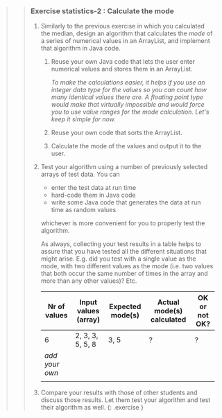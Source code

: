 >>### Exercise statistics-2 : Calculate the mode
>>
>>1. Similarly to the previous exercise in which you calculated the median, design an algorithm that calculates the *mode* of a series of numerical values in an ArrayList, and implement that algorithm in Java code.
>>      1. Reuse your own Java code that lets the user enter numerical values and stores them in an ArrayList.
>>
>>          *To make the calculations easier, it helps if you use an integer data type for the values so you can count how many identical values there are. A floating point type would make that virtually impossible and would force you to use value ranges for the mode calculation. Let's keep it simple for now.*
>>
>>      2. Reuse your own code that sorts the ArrayList.
>>
>>      3. Calculate the mode of the values and output it to the user.
>>
>>2. Test your algorithm using a number of previously selected arrays of test data. You can
>>      - enter the test data at run time
>>      - hard-code them in Java code
>>      - write some Java code that generates the data at run time as random values
>>
>>      whichever is more convenient for you to properly test the algorithm.
>>
>>      As always, collecting your test results in a table helps to assure that you have tested all the different situations that might arise. E.g. did you test with a single value as the mode, with two different values as the mode (i.e. two values that both occur the same number of times in the array and more than any other values)? Etc.
>>
>>      |Nr of values|Input values (array)|Expected mode(s)|Actual mode(s) calculated|OK or not OK?|
>>      |------|------|------|------|------|
>>      | 6 | 2, 3, 3, 5, 5, 8 | 3, 5 | ? | ? |
>>      | *add your own* |  |  |  |  |
>>      |  |  |  |  |  |
>>
>>3. Compare your results with those of other students and discuss those results. Let them test your algorithm and test their algorithm as well.
>{: .exercise }